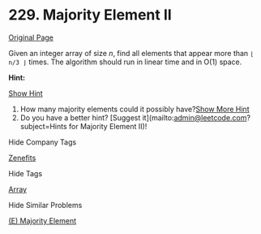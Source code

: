 # 229. Majority Element II

[Original Page](https://leetcode.com/problems/majority-element-ii/)

Given an integer array of size _n_, find all elements that appear more than `⌊ n/3 ⌋` times. The algorithm should run in linear time and in O(1) space.

**Hint:**

[Show Hint](#)

1.  How many majority elements could it possibly have?[Show More Hint](#)
2.  Do you have a better hint? [Suggest it](mailto:admin@leetcode.com?subject=Hints for Majority Element II)!

<div>

<div id="company_tags" class="btn btn-xs btn-warning">Hide Company Tags</div>

<span class="hidebutton" style="display: inline;">[Zenefits](/company/zenefits/)</span></div>

<div>

<div id="tags" class="btn btn-xs btn-warning">Hide Tags</div>

<span class="hidebutton" style="display: inline;">[Array](/tag/array/)</span></div>

<div>

<div id="similar" class="btn btn-xs btn-warning">Hide Similar Problems</div>

<span class="hidebutton" style="display: inline;">[(E) Majority Element](/problems/majority-element/)</span></div>